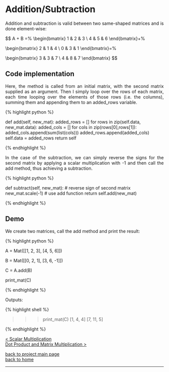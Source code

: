 # Addition/Subtraction
<div style="text-align: justify">
<p>Addition and subtraction is valid between two same-shaped matrices and is
done element-wise:</p>
</div>

$$
A + B =%
  \begin{bmatrix}
    1 & 2 & 3 \\
    4 & 5 & 6
  \end{bmatrix}+%

  \begin{bmatrix}
    2 & 1 & 4 \\
    0 & 3 & 1
  \end{bmatrix}=%

  \begin{bmatrix}
    3 & 3 & 7 \\
    4 & 8 & 7
  \end{bmatrix}
$$
   
## Code implementation
<div style="text-align: justify">
<p>Here, the method is called from an initial matrix, with the second
matrix supplied as an argument. Then I simply loop over the rows of each
matrix, each time looping over the elements of those rows (i.e. the columns),
summing them and appending them to an added_rows variable.</p>
</div>

{% highlight python %}

def add(self, new_mat):
    added_rows = []
    for rows in zip(self.data, new_mat.data):
        added_cols = []
        for cols in zip(rows[0],rows[1]):
            added_cols.append(sum(list(cols)))
        added_rows.append(added_cols)
        self.data = added_rows
    return self

{% endhighlight %}

<div style="text-align: justify">
<p>In the case of the subtraction, we can simply reverse the signs for the second
matrix by applying a scalar multiplication with -1 and then call the add
method, thus achieving a subtraction.</p>
</div>

{% highlight python %}

def subtract(self, new_mat):
    # reverse sign of second matrix
    new_mat.scale(-1)
    # use add function
    return self.add(new_mat)

{% endhighlight %}

## Demo

<div style="text-align: justify">
<p>We create two matrices, call the add method and print the result:</p>
</div>

{% highlight python %}

A = Mat([[1, 2, 3],
        [4, 5, 6]])

B = Mat([[0, 2, 1],
        [3, 6, -1]])

C = A.add(B)

print_mat(C)

{% endhighlight %}

Outputs:

{% highlight shell %}

>>> print_mat(C)
[1, 4, 4]
[7, 11, 5]

{% endhighlight %}

[< Scalar Multiplication](./scalar_multiplication.md)\
[Dot Product and Matrix Multiplication >](./dot_prod_and_mat_multiply.md)

[back to project main page](./numpy_from_scratch.md)\
[back to home](../index.md)

---
<script src="https://utteranc.es/client.js"
        repo="Matt-A-Bennett/Matt-A-Bennett.github.io"
        issue-term="https://matt-a-bennett.github.io/numpy_from_scratch/addition_subtraction.html"
        theme="github-light"
        crossorigin="anonymous"
        async>
</script>

